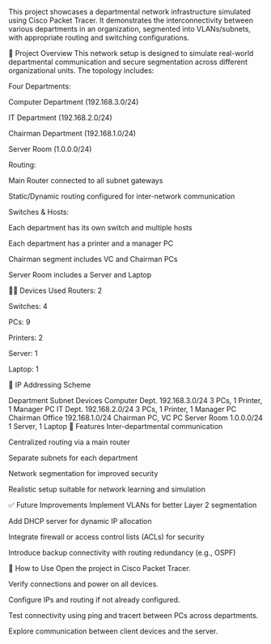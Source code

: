This project showcases a departmental network infrastructure simulated using Cisco Packet Tracer. It demonstrates the interconnectivity between various departments in an organization, segmented into VLANs/subnets, with appropriate routing and switching configurations.


📌 Project Overview
This network setup is designed to simulate real-world departmental communication and secure segmentation across different organizational units. The topology includes:

Four Departments:

Computer Department (192.168.3.0/24)

IT Department (192.168.2.0/24)

Chairman Department (192.168.1.0/24)

Server Room (1.0.0.0/24)

Routing:

Main Router connected to all subnet gateways

Static/Dynamic routing configured for inter-network communication

Switches & Hosts:

Each department has its own switch and multiple hosts

Each department has a printer and a manager PC

Chairman segment includes VC and Chairman PCs

Server Room includes a Server and Laptop

🧑‍💻 Devices Used
Routers: 2

Switches: 4

PCs: 9

Printers: 2

Server: 1

Laptop: 1

🧭 IP Addressing Scheme

Department	Subnet	Devices
Computer Dept.	192.168.3.0/24	3 PCs, 1 Printer, 1 Manager PC
IT Dept.	192.168.2.0/24	3 PCs, 1 Printer, 1 Manager PC
Chairman Office	192.168.1.0/24	Chairman PC, VC PC
Server Room	1.0.0.0/24	1 Server, 1 Laptop
🔧 Features
Inter-departmental communication

Centralized routing via a main router

Separate subnets for each department

Network segmentation for improved security

Realistic setup suitable for network learning and simulation

✅ Future Improvements
Implement VLANs for better Layer 2 segmentation

Add DHCP server for dynamic IP allocation

Integrate firewall or access control lists (ACLs) for security

Introduce backup connectivity with routing redundancy (e.g., OSPF)

🚀 How to Use
Open the project in Cisco Packet Tracer.

Verify connections and power on all devices.

Configure IPs and routing if not already configured.

Test connectivity using ping and tracert between PCs across departments.

Explore communication between client devices and the server.
